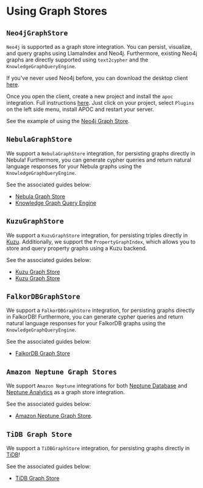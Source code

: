 # Using Graph Stores

## `Neo4jGraphStore`

`Neo4j` is supported as a graph store integration. You can persist, visualize, and query graphs using LlamaIndex and Neo4j. Furthermore, existing Neo4j graphs are directly supported using `text2cypher` and the `KnowledgeGraphQueryEngine`.

If you've never used Neo4j before, you can download the desktop client [here](https://neo4j.com/download/).

Once you open the client, create a new project and install the `apoc` integration. Full instructions [here](https://neo4j.com/labs/apoc/4.1/installation/). Just click on your project, select `Plugins` on the left side menu, install APOC and restart your server.

See the example of using the [Neo4j Graph Store](../../examples/index_structs/knowledge_graph/Neo4jKGIndexDemo.ipynb).

## `NebulaGraphStore`

We support a `NebulaGraphStore` integration, for persisting graphs directly in Nebula! Furthermore, you can generate cypher queries and return natural language responses for your Nebula graphs using the `KnowledgeGraphQueryEngine`.

See the associated guides below:

- [Nebula Graph Store](../../examples/index_structs/knowledge_graph/NebulaGraphKGIndexDemo.ipynb)
- [Knowledge Graph Query Engine](../../examples/query_engine/knowledge_graph_query_engine.ipynb)

## `KuzuGraphStore`

We support a `KuzuGraphStore` integration, for persisting triples directly in [Kuzu](https://kuzudb.com).
Additionally, we support the `PropertyGraphIndex`, which allows you to store and query property graphs
using a Kuzu backend.

See the associated guides below:

- [Kuzu Graph Store](../../examples/index_structs/knowledge_graph/KuzuGraphDemo.ipynb)
- [Kuzu Graph Store](../../examples/property_graph/property_graph_kuzu.ipynb)

## `FalkorDBGraphStore`

We support a `FalkorDBGraphStore` integration, for persisting graphs directly in FalkorDB! Furthermore, you can generate cypher queries and return natural language responses for your FalkorDB graphs using the `KnowledgeGraphQueryEngine`.

See the associated guides below:

- [FalkorDB Graph Store](../../examples/index_structs/knowledge_graph/FalkorDBGraphDemo.ipynb)

## `Amazon Neptune Graph Stores`

We support `Amazon Neptune` integrations for both [Neptune Database](https://docs.aws.amazon.com/neptune/latest/userguide/feature-overview.html) and [Neptune Analytics](https://docs.aws.amazon.com/neptune-analytics/latest/userguide/what-is-neptune-analytics.html) as a graph store integration.

See the associated guides below:

- [Amazon Neptune Graph Store](../../examples/index_structs/knowledge_graph/NeptuneDatabaseKGIndexDemo).


## `TiDB Graph Store`

We support a `TiDBGraphStore` integration, for persisting graphs directly in [TiDB](https://docs.pingcap.com/tidb/stable/overview)!

See the associated guides below:

- [TiDB Graph Store](../../examples/index_structs/knowledge_graph/TiDBKGIndexDemo.ipynb)
